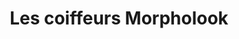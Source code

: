---
title: "Les coiffeurs Morpholook"
url: /caluire-et-cuire/les-coiffeurs-morpholook/
shop: Friseur
---